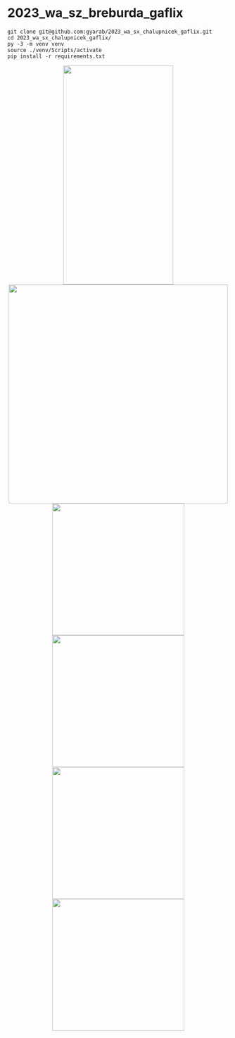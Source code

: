 # 2023_wa_sz_breburda_gaflix
```
git clone git@github.com:gyarab/2023_wa_sx_chalupnicek_gaflix.git
cd 2023_wa_sx_chalupnicek_gaflix/
py -3 -m venv venv
source ./venv/Scripts/activate
pip install -r requirements.txt

```
<p align="center" width="100%">
<img src="https://media.tenor.com/KzbzX15Yq-AAAAAC/yuru-camp-nadeshiko.gif" width="250" height="498">
<img src="https://media.tenor.com/vdUn-uU1EWwAAAAC/nadeshiko-kagamihara-yuru-camp.gif" width="498" height="498">
<img src="https://media.tenor.com/8WPW-T8L3nkAAAAM/bocchi-the-rock-bocchi.gif" width="300" height="300" />
<img src="https://preview.redd.it/spinning-ryo-v0-ptnc0nvm8p7a1.gif?width=480&auto=webp&s=0d48e18579e07bcd3fce1de83c858870b21d96b2" width="300" height="300" />
<img src="https://media.tenor.com/-FrcCsUig4sAAAAC/spin-bocchi.gif" width="300" height="300" />
<img src="https://tenor.com/view/bocchi-the-rock-bocchi-hitori-gif-27014251" width="300" heigh="300"/>

</p>
